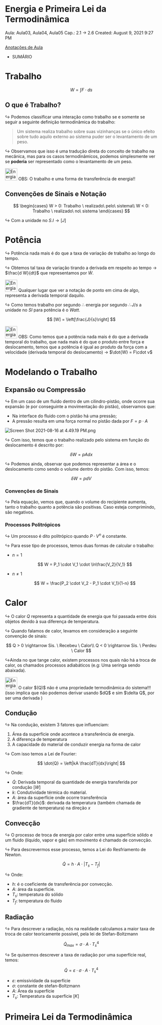 # Energia e Primeira Lei da Termodinâmica

Aula: Aula03, Aula04, Aula05
Cap.: 2.1 → 2.6
Created: August 9, 2021 9:27 PM

[Anotações de Aula](Energia%20e%20Primeira%20Lei%20da%20Termodina%CC%82mica%208912ce72f6b2490ab1d29ace272e49ed/Anotac%CC%A7o%CC%83es%20de%20Aula%20bbf8fdfc447a4406b54e2df4e9aee60a.md)

- SUMÁRIO
    
    

# Trabalho

$$
W = \int F\cdot ds
$$

## O que é Trabalho?

$\hookrightarrow$ Podemos classificar uma interação como trabalho se e somente se seguir a seguinte definição termodinâmica do trabalho:

> Um sistema realiza trabalho sobre suas vizinhanças se o único efeito sobre tudo aquilo externo ao sistema puder ser o levantamento de um peso.
> 

$\hookrightarrow$ Observamos que isso é uma tradução direta do conceito de trabalho na mecânica, mas para os casos termodinâmicos, podemos simplesmente ver se **poderia** ser representado como o levantamento de um peso.

<aside>
<img src="Energia%20e%20Primeira%20Lei%20da%20Termodina%CC%82mica%208912ce72f6b2490ab1d29ace272e49ed/Amazon_com__animal_shirt_women.jpeg" alt="Energia%20e%20Primeira%20Lei%20da%20Termodina%CC%82mica%208912ce72f6b2490ab1d29ace272e49ed/Amazon_com__animal_shirt_women.jpeg" width="40px" /> OBS: O trabalho e uma forma de transferência de energia!!

</aside>

## Convenções de Sinais e Notação

$$
\begin{cases}
W > 0: Trabalho \ realizado\ pelo\ sistema\\
W < 0: Trabalho \ realizado\ no\ sistema
\end{cases}
$$

$\hookrightarrow$ Com a unidade no $S.I\rightarrow [J]$

# Potência

$\hookrightarrow$ Potência nada mais é do que a taxa de variação de trabalho ao longo do tempo.

$\hookrightarrow$ Obtemos tal taxa de variação tirando a derivada em respeito ao tempo → $\frac{d W}{dt}$ que representamos por $\dot{W}$.

<aside>
<img src="Energia%20e%20Primeira%20Lei%20da%20Termodina%CC%82mica%208912ce72f6b2490ab1d29ace272e49ed/Amazon_com__animal_shirt_women%201.jpeg" alt="Energia%20e%20Primeira%20Lei%20da%20Termodina%CC%82mica%208912ce72f6b2490ab1d29ace272e49ed/Amazon_com__animal_shirt_women%201.jpeg" width="40px" /> Qualquer lugar que ver a notação de ponto em cima de algo, representa a derivada temporal daquilo.

</aside>

$\hookrightarrow$ Como temos trabalho por segundo $\therefore$ energia por segundo $\therefore J/s$ a unidade no $SI$ para potência é  o $Watt$.

$$
[W] = \left[\frac{J}{s}\right]
$$

<aside>
<img src="Energia%20e%20Primeira%20Lei%20da%20Termodina%CC%82mica%208912ce72f6b2490ab1d29ace272e49ed/Amazon_com__animal_shirt_women%202.jpeg" alt="Energia%20e%20Primeira%20Lei%20da%20Termodina%CC%82mica%208912ce72f6b2490ab1d29ace272e49ed/Amazon_com__animal_shirt_women%202.jpeg" width="40px" /> OBS: Como temos que a potência nada mais é do que a derivada temporal do trabalho, que nada mais é do que o produto entre força e deslocamento, temos que a potência é igual ao produto da força com a velocidade (derivada temporal do deslocamento) → $\dot{W} = F\cdot v$

</aside>

# Modelando o Trabalho

## Expansão ou Compressão

$\hookrightarrow$ Em um caso de um fluido dentro de um cilindro-pistão, onde ocorre sua expansão (e por conseguinte a movimentação do pistão), observamos que:

- Na interface do fluido com o pistão há uma pressão;
- A pressão resulta em uma força normal no pistão dada por $F = p\cdot A$

![Screen Shot 2021-08-16 at 4.49.19 PM.png](Energia%20e%20Primeira%20Lei%20da%20Termodina%CC%82mica%208912ce72f6b2490ab1d29ace272e49ed/Screen_Shot_2021-08-16_at_4.49.19_PM.png)

$\hookrightarrow$ Com isso, temos que o trabalho realizado pelo sistema em função do deslocamento é descrito por:

$$
\delta W = pA dx
$$

$\hookrightarrow$ Podemos ainda, observar que podemos representar a área e o deslocamento como sendo o volume dentro do pistão. Com isso, temos:

$$
\delta W = pdV
$$

### Convenções de Sinais

$\hookrightarrow$ Pela equação, vemos que, quando o volume do recipiente aumenta, tanto o trabalho quanto a potência são positivas. Caso esteja comprimindo, são negativos.

### Processos Politrópicos

$\hookrightarrow$ Um processo é dito politrópico quando $P\cdot V^n$ é constante. 

$\hookrightarrow$ Para esse tipo de processos, temos duas formas de calcular o trabalho:

- $n = 1$
    
    $$
    W = P_1 \cdot V_1 \cdot \ln\frac{V_2}{V_1}
    $$
    
- $n\ne 1$
    
    $$
    W = \frac{P_2 \cdot V_2 - P_1 \cdot V_1}{1-n}
    $$
    

# Calor

$\hookrightarrow$ O calor $Q$ representa a quantidade de energia que foi passada entre dois objetos devido à sua diferença de temperatura.

$\hookrightarrow$ Quando falamos de calor, levamos em consideração a seguinte convenção de sinais:

$$
Q > 0 \rightarrow Sis. \ Recebeu \ Calor\\
Q < 0 \rightarrow Sis. \ Perdeu \ Calor
$$

$\hookrightarrow$Ainda no que tange calor, existem processos nos quais não há a troca de calor, os chamados processos adiabáticos (e.g: Uma seringa sendo abaixada).

<aside>
<img src="Energia%20e%20Primeira%20Lei%20da%20Termodina%CC%82mica%208912ce72f6b2490ab1d29ace272e49ed/Evangelion.gif" alt="Energia%20e%20Primeira%20Lei%20da%20Termodina%CC%82mica%208912ce72f6b2490ab1d29ace272e49ed/Evangelion.gif" width="40px" /> O calor $(Q)$ não é uma propriedade termodinâmica do sistema!!! (isso implica que não podemos derivar usando $dQ$ e sim $\delta Q$, por ser uma derivada )

</aside>

## Condução

$\hookrightarrow$ Na condução, existem 3 fatores que influenciam:

1. Área da superfície onde acontece a transferência de energia.
2. A diferença de temperatura
3. A capacidade do material de conduzir energia na forma de calor

$\hookrightarrow$ Com isso temos a Lei de Fourier:

$$
\dot{Q} = \left|kA \frac{dT}{dx}\right|
$$

$\hookrightarrow$ Onde:

- $\dot{Q}$: Derivada temporal da quantidade de energia transferida por condução $[W]$
- $k$: Condutividade térmica do material.
- $A$: área da superfície onde ocorre transferência
- $\frac{dT}{dx}$: derivada da temperatura (também chamada de gradiente de temperatura) na direção $x$

## Convecção

$\hookrightarrow$ O processo de troca de energia por calor entre uma superfície sólido e um fluido (líquido, vapor e gás) em movimento é chamado de convecção.

$\hookrightarrow$  Para descrevermos esse processo, temos a Lei do Resfriamento de Newton.

$$
\dot{Q} = h \cdot A \cdot |T_s - T_f|
$$

$\hookrightarrow$ Onde:

- $h$: é o coeficiente de transferência por convecção.
- $A$: área da superfície.
- $T_s$: temperatura do sólido
- $T_f$: temperatura do fluido

## Radiação

$\hookrightarrow$ Para descrever a radiação, nós na realidade calculamos  a maior taxa de troca de calor teoricamente possível, pela lei de Stefan-Boltzmann

$$
\dot{Q}_{max} = \sigma \cdot A \cdot T^4_s
$$

$\hookrightarrow$ Se quisermos descrever a taxa de radiação por uma superfície real, temos:

$$
\dot{Q} =\varepsilon \cdot  \sigma \cdot A \cdot T^4_s
$$

- $\varepsilon$: emissividade da superfície
- $\sigma$: constante de stefan-Boltzmann
- $A$: Área da superfície
- $T_s$: Temperatura da superfície $[K]$

# Primeira Lei da Termodinâmica